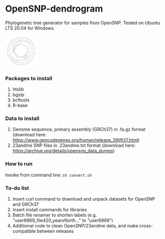 # OpenSNP-dendrogram
Phylogenetic tree generator for samples from OpenSNP.
Tested on Ubuntu LTS 20.04 for Windows.

<img src="dendrogram-v2.PNG" style="width:20%;height:20%">

### Packages to install
1. htslib
1. bgzip
1. bcftools
1. R-base

### Data to install
1. Genome sequence, primary assembly (GRCh37) in .fa.gz format (download here: https://www.gencodegenes.org/human/release_39lift37.html)
1. 23andme SNP files in .23andme.txt format (download here: https://archive.org/details/opensnp_data_dumps)

### How to run
Invoke from command line: `sh convert.sh`

### To-do list
1. Insert curl command to download and unpack datasets for OpenSNP and GRCh37
1. Insert install commands for libraries
1. Batch file renamer to shorten labels (e.g. "user6969_file420_yearofbirth..." to "user6969")
1. Additional code to clean OpenSNP/23andme data, and make cross-compatible between releases

